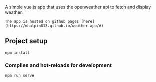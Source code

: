 A simple vue.js app that uses the openweather api to fetch and display weather.
```
The app is hosted on github pages [here](https://mhalpin613.github.io/weather-app/#)
```

## Project setup
```
npm install
```

### Compiles and hot-reloads for development
```
npm run serve
```

